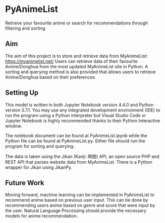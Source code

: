 # PyAnimeList
Retrieve your favourite anime or search for recommendations through filtering and sorting

## Aim
The aim of this project is to store and retrieve data from MyAnimeList: https://myanimelist.net/
Users can retrieve data of their favourite Anime/Donghua from the most updated MyAnimeList site in Python.
A sorting and querying method is also provided that allows users to retrieve Anime/Donghua based on their preferences.

## Setting Up
This model is written in both Jupyter Notebook version 4.4.0 and Python version 3.7.1. You may use any integrated development environment (IDE)
to run the program using a Python interpreter but Visual Studio Code or Jupyter Notebook is highly recommended thanks to their Python Interactive window.

The notebook document can be found at PyAnimeList.ipynb while the Python file can be found at PyAnimeList.py. Either file should run the program for sorting
and querying. 

The data is taken using the Jikan (Kanji: 時間) API, an open source PHP and REST API that parses website data from MyAnimeList. There is a Python wrapper for Jikan
using JikanPy.

## Future Work
Moving forward, machine learning can be implemented in PyAnimeList to recommend anime based on previous user input. This can be done by recommending
users anime based on genre and score that were input by the user. Natural Language Processing should provide the necessary models for anime recommendation.
